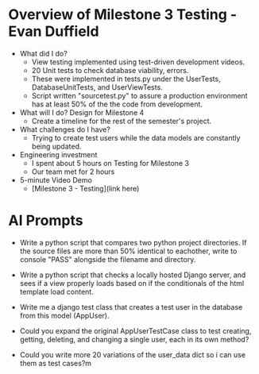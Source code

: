 # Overview of Milestone 3 Testing - Evan Duffield

* What did I do?
    * View testing implemented using test-driven development videos.
    * 20 Unit tests to check database viability, errors.
    * These were implemented in tests.py under the UserTests, DatabaseUnitTests, and UserViewTests.
    * Script written "sourcetest.py" to assure a production environment has at least 50% of the the code from development.
* What will I do?  Design for Milestone 4
    * Create a timeline for the rest of the semester's project.
* What challenges do I have?
    * Trying to create test users while the data models are constantly being updated.
* Engineering investment
    * I spent about 5 hours on Testing for Milestone 3
    * Our team met for 2 hours
* 5-minute Video Demo
    * [Milestone 3 - Testing](link here)



# AI Prompts

- Write a python script that compares two python project directories. If the source files are more than 50% identical to eachother, write to console "PASS" alongside the filename and directory.

- Write a python script that checks a locally hosted Django server, and sees if a view properly loads based on if the conditionals of the html template load content.

- Write me a django test class that creates a test user in the database from this model (AppUser).

- Could you expand the original AppUserTestCase class to test creating, getting, deleting, and changing a single user, each in its own method?

- Could you write more 20 variations of the user_data dict so i can use them as test cases?m